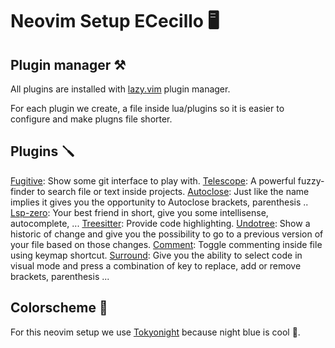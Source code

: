 # Neovim Setup ECecillo 🖥 

## Plugin manager ⚒️

All plugins are installed with [lazy.vim](https://github.com/folke/lazy.nvim)
plugin manager.

For each plugin we create, a file inside lua/plugins so it is easier to 
configure and make plugns file shorter.

## Plugins 🪛

[Fugitive](https://github.com/tpope/vim-fugitive): Show some git interface to
play with.
[Telescope](https://github.com/nvim-telescope/telescope.nvim): A powerful
fuzzy-finder to search file or text inside projects.
[Autoclose](https://github.com/nvim-telescope/telescope.nvim): Just like the
name implies it gives you the opportunity to Autoclose brackets, parenthesis .. 
[Lsp-zero](https://github.com/VonHeikemen/lsp-zero.nvim/blob/dev-v3/): Your
best friend in short, give you some intellisense, autocomplete, ...
[Treesitter](https://github.com/nvim-treesitter/nvim-treesitter): Provide 
code highlighting. 
[Undotree](https://github.com/mbbill/undotree): Show a historic of change and 
give you the possibility to go to a previous version of your file based on those
changes.
[Comment](https://github.com/numToStr/Comment.nvim): Toggle commenting inside file using keymap
shortcut.
[Surround](https://github.com/tpope/vim-surround): Give you the ability to select code in visual
mode and press a combination of key to replace, add or remove brackets, parenthesis ...

## Colorscheme 🎨

For this neovim setup we use [Tokyonight](https://github.com/folke/tokyonight.nvim)
because night blue is cool 🌙.
